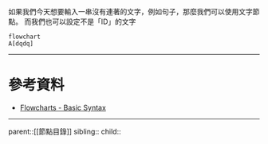 如果我們今天想要輸入一串沒有連著的文字，例如句子，那麼我們可以使用文字節點。
而我們也可以設定不是「ID」的文字
```mermaid
flowchart
A[dqdq]
```

- - -
# 參考資料
- [Flowcharts - Basic Syntax](https://mermaid.js.org/syntax/flowchart.html)
- - -
parent::[[節點目錄]]
sibling::
child::